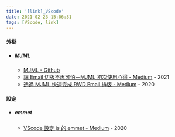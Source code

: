 ```yaml
---
title: '[link]_VScode'
date: 2021-02-23 15:06:31
tags: [VScode, link]
---
```


#### 外掛
  - ##### MJML
    - [MJML - Github](https://github.com/mjmlio/mjml)
    - [讓 Email 切版不再可怕－MJML 初次使用心得 - Medium](https://uu9924079.medium.com/%E8%AE%93-email-%E5%88%87%E7%89%88%E4%B8%8D%E5%86%8D%E5%8F%AF%E6%80%95-mjml-%E5%88%9D%E6%AC%A1%E4%BD%BF%E7%94%A8%E5%BF%83%E5%BE%97-2b9748a47f87) - 2021
    - [透過 MJML 快速完成 RWD Email 排版 - Medium](https://medium.com/schaoss-blog/build-rwd-email-template-via-mjml-9665421c4c46) - 2020

<!-- more -->
#### 設定
  - ##### emmet
    - [VScode 設定 js 的 emmet - Medium](https://chunchun0401.medium.com/vscode-%E8%A8%AD%E5%AE%9A-js-%E7%9A%84-emmet-609bcadfa40c) - 2020
